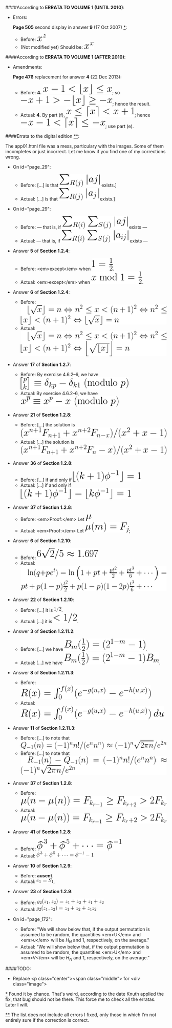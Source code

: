 ####According to **ERRATA TO VOLUME 1 (UNTIL 2010)**:

  - Errors:

    <a id="err1"></a>**Page 505** second display in answer **9** (17 Oct 2007) [*](#note1):

    - Before: ![Alt text](./imgs/1.gif)
    - (Not modified yet) Should be: ![Alt text](./imgs/2.gif)

####According to **ERRATA TO VOLUME 1 (AFTER 2010)**:

  - Amendments:

    **Page 476** replacement for answer **4** (22 Dec 2013):

    - Before: **4.** ![Alt text](./imgs/3.gif); so ![Alt text](./imgs/4.gif); hence the result.
    - Actual: **4.** By part (f), ![Alt text](./imgs/5.gif); hence ![Alt text](./imgs/6.gif); use part (e).

####<a id="title"></a>Errata to the digital edition [**](#note2):

The app01.html file was a mess, particulary with the images. Some of them incompletes or just incorrect. Let me know if you find one of my corrections wrong.

  - On id="page\_29":

    - Before: \[...\] is that ![Alt text](./imgs/7.gif) exists.\]
    - Actual: \[...\] is that ![Alt text](./imgs/8.gif) exists.\]

  - On id="page\_29":

    - Before: — that is, if ![Alt text](./imgs/9.gif) exists —
    - Actual: — that is, if ![Alt text](./imgs/10.gif) exists —

  - Answer **5** of **Section 1.2.4**:

    - Before: &lt;em&gt;except&lt;/em&gt; when ![Alt text](./imgs/11.gif).
    - Actual: &lt;em&gt;except&lt;/em&gt; when ![Alt text](./imgs/12.gif).

  - Answer **6** of **Section 1.2.4**:

    - Before: ![Alt text](./imgs/13.gif)
    - Actual: ![Alt text](./imgs/14.gif)

  - Answer **17** of **Section 1.2.7**:

    - Before: By exercise 4.6.2–6, we have ![Alt text](./imgs/15.gif)
    - Actual: By exercise 4.6.2–6, we have ![Alt text](./imgs/16.gif)

  - Answer **21** of **Section 1.2.8**:

    - Before: \[...\] the solution is ![Alt text](./imgs/17.gif)
    - Actual: \[...\] the solution is ![Alt text](./imgs/18.gif)

  - Answer **36** of **Section 1.2.8**:

    - Before: \[...\] if and only if ![Alt text](./imgs/19.gif)
    - Actual: \[...\] if and only if ![Alt text](./imgs/20.gif)

  - Answer **37** of **Section 1.2.8**:

    - Before: &lt;em&gt;Proof:&lt;/em&gt; Let ![Alt text](./imgs/21.gif)
    - Actual: &lt;em&gt;Proof:&lt;/em&gt; Let ![Alt text](./imgs/22.gif);

  - Answer **6** of **Section 1.2.10**:

    - Before: ![Alt text](./imgs/23.gif)
    - Actual: ![Alt text](./imgs/24.gif)

  - Answer **22** of **Section 1.2.10**:

    - Before: \[...\] it is ![Alt text](./imgs/25.gif).
    - Actual: \[...\] it is ![Alt text](./imgs/26.gif).

  - Answer **3** of **Section 1.2.11.2**:

    - Before: \[...\] we have ![Alt text](./imgs/27.gif).
    - Actual: \[...\] we have ![Alt text](./imgs/28.gif).

  - Answer **8** of **Section 1.2.11.3**:

    - Before: ![Alt text](./imgs/29.gif)
    - Actual: ![Alt text](./imgs/30.gif)

  - Answer **11** of **Section 1.2.11.3**:

    - Before: \[...\] to note that ![Alt text](./imgs/31.gif)
    - Before: \[...\] to note that ![Alt text](./imgs/32.gif)

  - Answer **37** of **Section 1.2.8**:

    - Before: ![Alt text](./imgs/33.gif)
    - Actual: ![Alt text](./imgs/34.gif)

  - Answer **41** of **Section 1.2.8**:

    - Before: ![Alt text](./imgs/35.gif)
    - Actual: ![Alt text](./imgs/36.gif)

  - Answer **10** of **Section 1.2.9**:

    - Before: **ausent**.
    - Actual: ![Alt text](./imgs/37.gif),

  - Answer **23** of **Section 1.2.9**:

    - Before: ![Alt text](./imgs/38.gif)
    - Actual: ![Alt text](./imgs/39.gif)

  - On id="page\_172":

    - Before: "We will show below that, if the output permutation is assumed to be random, the quantities &lt;em&gt;U&lt;/em&gt; and &lt;em&gt;υ&lt;/em&gt; will be $H_{N}$ and 1, respectively, on the average."
    - Actual: "We will show below that, if the output permutation is assumed to be random, the quantities &lt;em&gt;U&lt;/em&gt; and &lt;em&gt;V&lt;/em&gt; will be $H_{N}$ and 1, respectively, on the average."

####TODO:

  - Replace &lt;p class="center"&gt;&lt;span class="middle"&gt; for &lt;div class="image"&gt;


<a id="note1"></a>[*](#err1) Found it by chance. That's weird, according to the date Knuth applied the fix, that bug should not be there.
This force me to check all the erratas. Later I will.

<a id="note2"></a>[**](#title) The list does not include all errors I fixed, only those in which I'm not entirely sure if the correction is correct.
